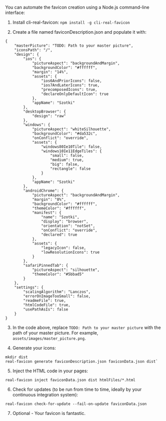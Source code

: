 You can automate the favicon creation using a Node.js command-line interface:

1. Install cli-real-favicon:
`npm install -g cli-real-favicon`

2. Create a file named faviconDescription.json and populate it with:
```
{
	"masterPicture": "TODO: Path to your master picture",
	"iconsPath": "/",
	"design": {
		"ios": {
			"pictureAspect": "backgroundAndMargin",
			"backgroundColor": "#ffffff",
			"margin": "14%",
			"assets": {
				"ios6AndPriorIcons": false,
				"ios7AndLaterIcons": true,
				"precomposedIcons": true,
				"declareOnlyDefaultIcon": true
			},
			"appName": "Szotki"
		},
		"desktopBrowser": {
			"design": "raw"
		},
		"windows": {
			"pictureAspect": "whiteSilhouette",
			"backgroundColor": "#da532c",
			"onConflict": "override",
			"assets": {
				"windows80Ie10Tile": false,
				"windows10Ie11EdgeTiles": {
					"small": false,
					"medium": true,
					"big": false,
					"rectangle": false
				}
			},
			"appName": "Szotki"
		},
		"androidChrome": {
			"pictureAspect": "backgroundAndMargin",
			"margin": "8%",
			"backgroundColor": "#ffffff",
			"themeColor": "#ffffff",
			"manifest": {
				"name": "Szotki",
				"display": "browser",
				"orientation": "notSet",
				"onConflict": "override",
				"declared": true
			},
			"assets": {
				"legacyIcon": false,
				"lowResolutionIcons": true
			}
		},
		"safariPinnedTab": {
			"pictureAspect": "silhouette",
			"themeColor": "#5bbad5"
		}
	},
	"settings": {
		"scalingAlgorithm": "Lanczos",
		"errorOnImageTooSmall": false,
		"readmeFile": true,
		"htmlCodeFile": true,
		"usePathAsIs": false
	}
}
```

3. In the code above, replace `TODO: Path to your master picture` with the path of your master picture. For example, `assets/images/master_picture.png`.

4. Generate your icons:

```
mkdir dist
real-favicon generate faviconDescription.json faviconData.json dist`
```

5. Inject the HTML code in your pages:

`real-favicon inject faviconData.json dist htmlFiles/*.html`

6. Check for updates (to be run from time to time, ideally by your continuous integration system):

`real-favicon check-for-update --fail-on-update faviconData.json`

7. Optional - Your favicon is fantastic. 


